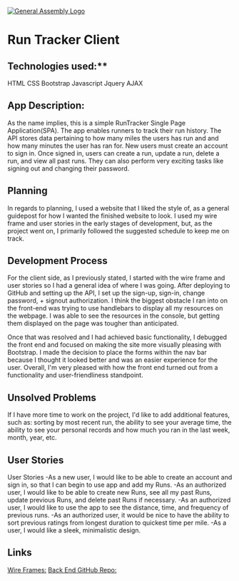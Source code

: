 [![General Assembly Logo](https://camo.githubusercontent.com/1a91b05b8f4d44b5bbfb83abac2b0996d8e26c92/687474703a2f2f692e696d6775722e636f6d2f6b6538555354712e706e67)](https://generalassemb.ly/education/web-development-immersive)

# Run Tracker Client

## Technologies used:**
HTML
CSS
Bootstrap
Javascript
Jquery
AJAX

## App Description:

As the name implies, this is a simple RunTracker Single Page Application(SPA).
The app enables runners to track their run history. The API stores data pertaining
to how many miles the users has run and and how many minutes the user has ran for.
New users must create an account to sign in.  Once signed in, users can create
a run, update a run, delete a run, and view all past runs.  They can also perform
very exciting tasks like signing out and changing their password.

## Planning

In regards to planning, I used a website that I liked the style of, as a
general guidepost for how I wanted the finished website to look.  I used my wire frame
and user stories in the early stages of development, but, as the project went on,
I primarily followed the suggested schedule to keep me on track.

## Development Process
For the client side, as I previously stated, I started with the wire frame and user
stories so I had a general idea of where I was going.  After deploying to GitHub and
setting up the API, I set up the sign-up, sign-in, change password, + signout authorization.
I think the biggest obstacle I ran into on the front-end was trying to use handlebars
to display all my resources on the webpage. I was able to see the resources in the
console, but getting them displayed on the page was tougher than anticipated.

Once that was resolved and I had achieved basic functionality, I debugged the front end
and focused on making the site more visually pleasing with Bootstrap.  I made the
decision to place the forms within the nav bar because I thought it looked better and
was an easier experience for the user.  Overall, I'm very pleased with how the front
end turned out from a functionality and user-friendliness standpoint.

## Unsolved Problems
If I have more time to work on the project, I'd like to add additional features, such
as: sorting by most recent run, the ability to see your average time, the ability to
see your personal records and how much you ran in the last week, month, year, etc.

## User Stories
User Stories
-As a new user, I would like to be able to create an account and sign in, so that I can begin to use app and add my Runs.
-As an authorized user, I would like to be able to create new Runs, see all my past Runs, update previous Runs, and delete past Runs if necessary.
-As an authorized user, I would like to use the app to see the distance, time, and frequency of previous runs.
-As an authorized user, it would be nice to have the ability to sort previous ratings from longest duration to quickest time per mile.
-As a user, I would like a sleek, minimalistic design.

## Links

[Wire Frames:](https://imgur.com/gallery/kLwF1M3)
[Back End GitHub Repo:](https://github.com/RNolan19/RunTracker--Backend)
